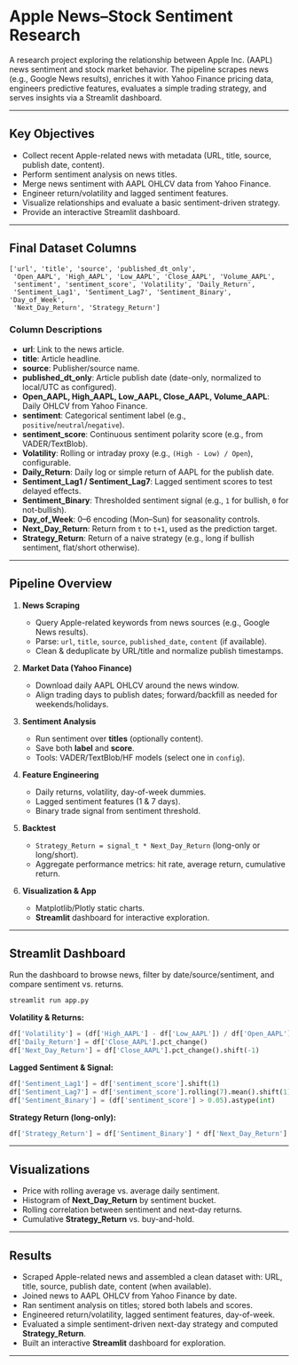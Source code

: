 # Apple News–Stock Sentiment Research

A research project exploring the relationship between Apple Inc. (AAPL) news sentiment and stock market behavior. The pipeline scrapes news (e.g., Google News results), enriches it with Yahoo Finance pricing data, engineers predictive features, evaluates a simple trading strategy, and serves insights via a Streamlit dashboard.

---

## Key Objectives

* Collect recent Apple-related news with metadata (URL, title, source, publish date, content).
* Perform sentiment analysis on news titles.
* Merge news sentiment with AAPL OHLCV data from Yahoo Finance.
* Engineer return/volatility and lagged sentiment features.
* Visualize relationships and evaluate a basic sentiment-driven strategy.
* Provide an interactive Streamlit dashboard.

---

##  Final Dataset Columns

```
['url', 'title', 'source', 'published_dt_only',
 'Open_AAPL', 'High_AAPL', 'Low_AAPL', 'Close_AAPL', 'Volume_AAPL',
 'sentiment', 'sentiment_score', 'Volatility', 'Daily_Return',
 'Sentiment_Lag1', 'Sentiment_Lag7', 'Sentiment_Binary', 'Day_of_Week',
 'Next_Day_Return', 'Strategy_Return']
```

### Column Descriptions

* **url**: Link to the news article.
* **title**: Article headline.
* **source**: Publisher/source name.
* **published\_dt\_only**: Article publish date (date-only, normalized to local/UTC as configured).
* **Open\_AAPL, High\_AAPL, Low\_AAPL, Close\_AAPL, Volume\_AAPL**: Daily OHLCV from Yahoo Finance.
* **sentiment**: Categorical sentiment label (e.g., `positive`/`neutral`/`negative`).
* **sentiment\_score**: Continuous sentiment polarity score (e.g., from VADER/TextBlob).
* **Volatility**: Rolling or intraday proxy (e.g., `(High - Low) / Open`), configurable.
* **Daily\_Return**: Daily log or simple return of AAPL for the publish date.
* **Sentiment\_Lag1 / Sentiment\_Lag7**: Lagged sentiment scores to test delayed effects.
* **Sentiment\_Binary**: Thresholded sentiment signal (e.g., `1` for bullish, `0` for not-bullish).
* **Day\_of\_Week**: 0–6 encoding (Mon–Sun) for seasonality controls.
* **Next\_Day\_Return**: Return from `t` to `t+1`, used as the prediction target.
* **Strategy\_Return**: Return of a naive strategy (e.g., long if bullish sentiment, flat/short otherwise).


---

## Pipeline Overview

1. **News Scraping**

   * Query Apple-related keywords from news sources (e.g., Google News results).
   * Parse: `url`, `title`, `source`, `published_date`, `content` (if available).
   * Clean & deduplicate by URL/title and normalize publish timestamps.

2. **Market Data (Yahoo Finance)**

   * Download daily AAPL OHLCV around the news window.
   * Align trading days to publish dates; forward/backfill as needed for weekends/holidays.

3. **Sentiment Analysis**

   * Run sentiment over **titles** (optionally content).
   * Save both **label** and **score**.
   * Tools: VADER/TextBlob/HF models (select one in `config`).

4. **Feature Engineering**

   * Daily returns, volatility, day-of-week dummies.
   * Lagged sentiment features (1 & 7 days).
   * Binary trade signal from sentiment threshold.

5. **Backtest**

   * `Strategy_Return = signal_t * Next_Day_Return` (long-only or long/short).
   * Aggregate performance metrics: hit rate, average return, cumulative return.

6. **Visualization & App**

   * Matplotlib/Plotly static charts.
   * **Streamlit** dashboard for interactive exploration.

---

## Streamlit Dashboard

Run the dashboard to browse news, filter by date/source/sentiment, and compare sentiment vs. returns.

```bash
streamlit run app.py
```



**Volatility & Returns:**

```python
df['Volatility'] = (df['High_AAPL'] - df['Low_AAPL']) / df['Open_AAPL']
df['Daily_Return'] = df['Close_AAPL'].pct_change()
df['Next_Day_Return'] = df['Close_AAPL'].pct_change().shift(-1)
```

**Lagged Sentiment & Signal:**

```python
df['Sentiment_Lag1'] = df['sentiment_score'].shift(1)
df['Sentiment_Lag7'] = df['sentiment_score'].rolling(7).mean().shift(1)
df['Sentiment_Binary'] = (df['sentiment_score'] > 0.05).astype(int)
```

**Strategy Return (long-only):**

```python
df['Strategy_Return'] = df['Sentiment_Binary'] * df['Next_Day_Return']
```

---

##  Visualizations

* Price with rolling average vs. average daily sentiment.
* Histogram of **Next\_Day\_Return** by sentiment bucket.
* Rolling correlation between sentiment and next-day returns.
* Cumulative **Strategy\_Return** vs. buy-and-hold.

---

## Results

* Scraped Apple-related news and assembled a clean dataset with: URL, title, source, publish date, content (when available).
* Joined news to AAPL OHLCV from Yahoo Finance by date.
* Ran sentiment analysis on titles; stored both labels and scores.
* Engineered return/volatility, lagged sentiment features, day-of-week.
* Evaluated a simple sentiment-driven next-day strategy and computed **Strategy\_Return**.
* Built an interactive **Streamlit** dashboard for exploration.

---



